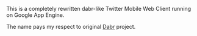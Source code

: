 This is a completely rewritten dabr-like Twitter Mobile Web Client running on Google App Engine.

The name pays my respect to original [Dabr](http://code.google.com/p/dabr/) project.